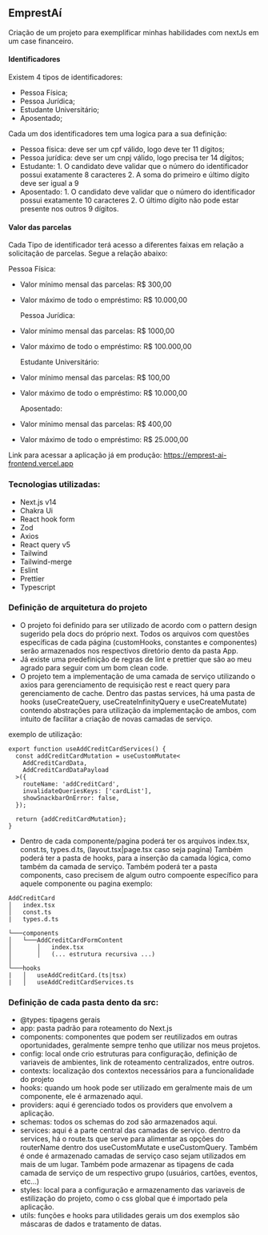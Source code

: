 ## EmprestAí

Criação de um projeto para exemplificar minhas habilidades com nextJs em um case financeiro.

 #### Identificadores
Existem 4 tipos de identificadores:

- Pessoa Física;
- Pessoa Jurídica;
- Estudante Universitário;
- Aposentado;

Cada um dos identificadores tem uma logica para a sua definição:

- Pessoa física: deve ser um cpf válido, logo deve ter 11 dígitos;
- Pessoa jurídica: deve ser um cnpj válido, logo precisa ter 14 dígitos;
- Estudante: 1. O candidato deve validar que o número do identificador possui
  exatamente 8 caracteres 2. A soma do primeiro e último dígito deve ser igual a 9
- Aposentado: 1. O candidato deve validar que o número do identificador possui
  exatamente 10 caracteres 2. O último dígito não pode estar presente nos outros 9 dígitos.

#### Valor das parcelas
Cada Tipo de identificador terá acesso a diferentes faixas em relação a solicitação de parcelas. Segue a relação abaixo:

Pessoa Física:
- Valor mínimo mensal das parcelas: R$ 300,00
- Valor máximo de todo o empréstimo: R$ 10.000,00

  Pessoa Jurídica:
- Valor mínimo mensal das parcelas: R$ 1000,00
- Valor máximo de todo o empréstimo: R$ 100.000,00

  Estudante Universitário:
- Valor mínimo mensal das parcelas: R$ 100,00
- Valor máximo de todo o empréstimo: R$ 10.000,00

  Aposentado:
- Valor mínimo mensal das parcelas: R$ 400,00
- Valor máximo de todo o empréstimo: R$ 25.000,00

Link para acessar a aplicação já em produção: https://emprest-ai-frontend.vercel.app

### Tecnologias utilizadas:

- Next.js v14
- Chakra Ui
- React hook form
- Zod
- Axios
- React query v5
- Tailwind
- Tailwind-merge
- Eslint
- Prettier
- Typescript

### Definição de arquitetura do projeto

- O projeto foi definido para ser utilizado de acordo com o pattern design sugerido pela docs do próprio next. Todos os arquivos com questões específicas de cada página (customHooks, constantes e componentes) serão armazenados nos respectivos diretório dento da pasta App.
- Já existe uma predefinição de regras de lint e prettier que são ao meu agrado para seguir com um bom clean code.
- O projeto tem a implementação de uma camada de serviço utilizando o axios para gerenciamento de requisição rest e react query para gerenciamento de cache. Dentro das pastas services, há uma pasta de hooks (useCreateQuery, useCreateInfinityQuery e useCreateMutate) contendo abstrações para utilização da implementação de ambos, com intuito de facilitar a criação de novas camadas de serviço.

exemplo de utilização:

```
export function useAddCreditCardServices() {
  const addCreditCardMutation = useCustomMutate<
    AddCreditCardData,
    AddCreditCardDataPayload
  >({
    routeName: 'addCreditCard',
    invalidateQueriesKeys: ['cardList'],
    showSnackbarOnError: false,
  });

  return {addCreditCardMutation};
}
```

- Dentro de cada componente/pagina poderá ter os arquivos index.tsx, const.ts, types.d.ts, (layout.tsx|page.tsx caso seja pagina) Também poderá ter a pasta de hooks, para a inserção da camada lógica, como também da camada de serviço. Também poderá ter a pasta components, caso precisem de algum outro compoente específico para aquele componente ou pagina exemplo:

```
AddCreditCard
│   index.tsx
│   const.ts
|   types.d.ts

└───components
│   └───AddCreditCardFormContent
│       │   index.tsx
│       │   (... estrutura recursiva ...)
│
└───hooks
|   │   useAddCreditCard.(ts|tsx)
|   │   useAddCreditCardServices.ts
```

### Definição de cada pasta dento da src:

- @types: tipagens gerais
- app: pasta padrão para roteamento do Next.js
- components: componentes que podem ser reutilizados em outras oportunidades, geralmente sempre tenho que utilizar nos meus projetos.
- config: local onde crio estruturas para configuração, definição de variaveis de ambientes, link de roteamento centralizados, entre outros.
- contexts: localização dos contextos necessários para a funcionalidade do projeto
- hooks: quando um hook pode ser utilizado em geralmente mais de um componente, ele é armazenado aqui.
- providers: aqui é gerenciado todos os providers que envolvem a aplicação.
- schemas: todos os schemas do zod são armazenados aqui.
- services: aqui é a parte central das camadas de serviço. dentro da services, há o route.ts que serve para alimentar as opções do routerName dentro dos useCustomMutate e useCustomQuery. Também é onde é armazenado camadas de serviço caso sejam utilizados em mais de um lugar. Também pode armazenar as tipagens de cada camada de serviço de um respectivo grupo (usuários, cartões, eventos, etc...)
- styles: local para a configuração e armazenamento das variaveis de estilização do projeto, como o css global que é importado pela aplicação.
- utils: funções e hooks para utilidades gerais um dos exemplos são máscaras de dados e tratamento de datas.
